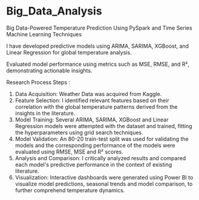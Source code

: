 # Big_Data_Analysis
Big Data-Powered Temperature Prediction Using PySpark and Time Series Machine Learning Techniques

I have developed predictive models using ARIMA, SARIMA, XGBoost, and Linear Regression for global temperature analysis.

Evaluated model performance using metrics such as MSE, RMSE, and R², demonstrating actionable insights.

Research Process Steps :

1. Data Acquisition: Weather Data was acquired from Kaggle.
2. Feature Selection: I identified relevant features based on their correlation with the global temperature patterns derived from the insights in the literature.
3. Model Training: Several ARIMA, SARIMA, XGBoost and Linear Regression models were attempted with the dataset and trained, fitting the hyperparameters using grid search techniques.
4. Model Validation: An 80-20 train-test split was used for validating the models and the corresponding performance of the models were evaluated using RMSE, MSE and R² scores.
5. Analysis and Comparison: I critically analyzed results and compared each model's predictive performance in the context of existing literature.
6. Visualization: Interactive dashboards were generated using Power BI to visualize model predictions, seasonal trends and model comparison, to further comprehend temperature dynamics.
